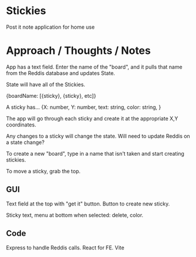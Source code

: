 # Stickies
Post it note application for home use


# Approach / Thoughts / Notes
App has a text field. Enter the name of the "board", and it pulls that name from the Reddis database and updates State. 

State will have all of the Stickies. 

{boardName: [{sticky}, {sticky}, etc]}

A sticky has...
{X: number,
Y: number,
text: string,
color: string,
}

The app will go through each sticky and create it at the appropriate X,Y coordinates. 

Any changes to a sticky will change the state. Will need to update Reddis on a state change? 

To create a new "board", type in a name that isn't taken and start creating stickies. 

To move a sticky, grab the top. 

## GUI
Text field at the top with "get it" button. 
Button to create new sticky. 

Sticky
text, menu at bottom when selected: delete, color. 

## Code
Express to handle Reddis calls.
React for FE. 
Vite